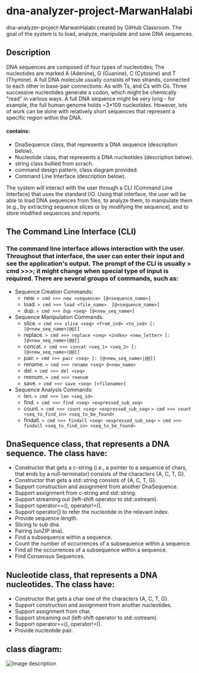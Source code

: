 # dna-analyzer-project-MarwanHalabi
dna-analyzer-project-MarwanHalabi created by GitHub Classroom.
The goal of the system is to load, analyze, manipulate and save DNA sequences.

## Description
DNA sequences are composed of four types of nucleotides; 
The nucleotides are marked A (Adenine), G (Guanine), C (Cytosine) and T (Thymine).
A full DNA molecule usually consists of two strands, connected to each other in base-pair connections: As with Ts, and Cs with Gs. 
Three successive nucleotides generate a codon, which might be chemically "read" in various ways.
A full DNA sequence might be very long - for example, the full human genome holds ~3*109 nucleotides. However, lots of work can be done with relatively short sequences that represent a specific region within the DNA.

#### contains:
- DnaSequence class, that represents a DNA sequence (description below).
- Nucleotide class, that represents a DNA nucleotides (description below).
- string class bullied from scrach.
- command design pattern, class diagram provided.
- Command Line Interface (description below).

The system will interact with the user through a CLI (Command Line Interface) that uses the standard I/O. Using that interface, the user will be able to load DNA sequences from files, to analyze them, to manipulate them (e.g., by extracting sequence slices or by modifying the sequence), and to store modified sequences and reports.

## The Command Line Interface (CLI)
### The command line interface allows interaction with the user. Throughout that interface, the user can enter their input and see the application's output. The prompt of the CLI is usually > cmd >>>; it might change when special type of input is required. There are several groups of commands, such as:
- Sequence Creation Commands: 
  - new. ```> cmd >>> new <sequence> [@<sequence_name>]```
  - load. ```> cmd >>> load <file_name>  [@<sequence_name>]```
  - dup. ```> cmd >>> dup <seq> [@<new_seq_name>]```
- Sequence Manipulation Commands.
  - slice. ```> cmd >>> slice <seq> <from_ind> <to_ind> [: [@<new_seq_name>|@@]]```
  - replace. ```> cmd >>> replace <seq> <index> <new_letter> [: [@<new_seq_name>|@@]]```
  - concat. ```> cmd >>> concat <seq_1> <seq_2> [: [@<new_seq_name>|@@]]```
  - pair. ```> cmd >>> pair <seq> [: [@<new_seq_name>|@@]]```
  - rename. ```> cmd >>> rename <seq> @<new_name>```
  - del. ```> cmd >>> del <seq>```
  - reenum. ```> cmd >>> reenum```
  - save. ```> cmd >>> save <seq> [<filename>]```
- Sequence Analysis Commands:
  - len. ```> cmd >>> len <seq_id>```
  - find. ```> cmd >>> find <seq> <expressed_sub_seq>```
  - count. ```> cmd >>> count <seq> <expressed_sub_seq>```
           ```> cmd >>> count <seq_to_find_in> <seq_to_be_found>```
  - findall. ```> cmd >>> findall <seq> <expressed_sub_seq>```
             ```> cmd >>> findall <seq_to_find_in> <seq_to_be_found>```

## DnaSequence class, that represents a DNA sequence. The class have:
- Constructor that gets a c-string (i.e., a pointer to a sequence of chars, that ends by a null-terminator) consists of the characters {A, C, T, G}.
- Constructor that gets a std::string consists of {A, C, T, G}.
- Support construction and assignment from another DnaSequence.
- Support assignment from c-string and std::string.
- Support streaming out (left-shift operator to std::ostream).
- Support operator==(), operator!=().
- Support operator[] to refer the nucleotide in the relevant index.
- Provide sequence length.
- Slicing to sub dna.
- Pairing (unZIP dna).
- Find a subsequence within a sequence.
- Count the number of occurrences of a subsequence within a sequence.
- Find all the occurrences of a subsequence within a sequence.
- Find Consensus Sequences.

## Nucleotide class, that represents a DNA nucleotides. The class have:
- Constructor that gets a char one of the characters {A, C, T, G}.
- Support construction and assignment from another nucleotides.
- Support assignment from char.
- Support streaming out (left-shift operator to std::ostream).
- Support operator==(), operator!=().
- Provide nucleotide pair.

## class diagram:
![Image description](https://github.com/Elevationacademy/dna-analyzer-project-MarwanHalabi/blob/master/classDiagram.png
)
